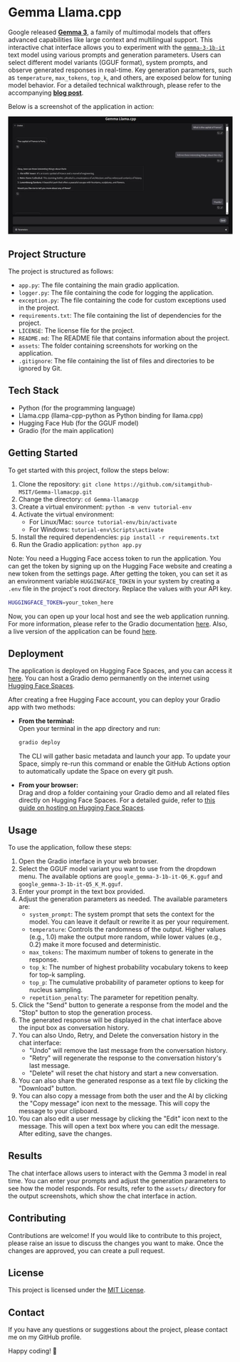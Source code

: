 # Gemma Llama.cpp

Google released **[Gemma 3](https://blog.google/technology/developers/gemma-3/)**, a family of multimodal models that offers advanced capabilities like large context and multilingual support. This interactive chat interface allows you to experiment with the [`gemma-3-1b-it`](https://huggingface.co/google/gemma-3-1b-it) text model using various prompts and generation parameters. Users can select different model variants (GGUF format), system prompts, and observe generated responses in real-time. Key generation parameters, such as ⁣`temperature`, `max_tokens`, `top_k`, and others, are exposed below for tuning model behavior. For a detailed technical walkthrough, please refer to the accompanying **[blog post](https://sitammeur.medium.com/build-your-own-gemma-3-chatbot-with-gradio-and-llama-cpp-46457b22a28e)**.

Below is a screenshot of the application in action:

![Gemma Llama.cpp](assets/demo1.png)

## Project Structure

The project is structured as follows:

- `app.py`: The file containing the main gradio application.
- `logger.py`: The file containing the code for logging the application.
- `exception.py`: The file containing the code for custom exceptions used in the project.
- `requirements.txt`: The file containing the list of dependencies for the project.
- `LICENSE`: The license file for the project.
- `README.md`: The README file that contains information about the project.
- `assets`: The folder containing screenshots for working on the application.
- `.gitignore`: The file containing the list of files and directories to be ignored by Git.

## Tech Stack

- Python (for the programming language)
- Llama.cpp (llama-cpp-python as Python binding for llama.cpp)
- Hugging Face Hub (for the GGUF model)
- Gradio (for the main application)

## Getting Started

To get started with this project, follow the steps below:

1. Clone the repository: `git clone https://github.com/sitamgithub-MSIT/Gemma-llamacpp.git`
2. Change the directory: `cd Gemma-llamacpp`
3. Create a virtual environment: `python -m venv tutorial-env`
4. Activate the virtual environment:
   - For Linux/Mac: `source tutorial-env/bin/activate`
   - For Windows: `tutorial-env\Scripts\activate`
5. Install the required dependencies: `pip install -r requirements.txt`
6. Run the Gradio application: `python app.py`

Note: You need a Hugging Face access token to run the application. You can get the token by signing up on the Hugging Face website and creating a new token from the settings page. After getting the token, you can set it as an environment variable `HUGGINGFACE_TOKEN` in your system by creating a `.env` file in the project's root directory. Replace the values with your API key.

```bash
HUGGINGFACE_TOKEN=your_token_here
```

Now, you can open up your local host and see the web application running. For more information, please refer to the Gradio documentation [here](https://www.gradio.app/docs/interface). Also, a live version of the application can be found [here](https://huggingface.co/spaces/sitammeur/Gemma-llamacpp).

## Deployment

The application is deployed on Hugging Face Spaces, and you can access it [here](https://huggingface.co/spaces/sitammeur/Gemma-llamacpp). You can host a Gradio demo permanently on the internet using [Hugging Face Spaces](https://huggingface.co/spaces).

After creating a free Hugging Face account, you can deploy your Gradio app with two methods:

- **From the terminal:**  
  Open your terminal in the app directory and run:

  ```bash
  gradio deploy
  ```

  The CLI will gather basic metadata and launch your app. To update your Space, simply re-run this command or enable the GitHub Actions option to automatically update the Space on every git push.

- **From your browser:**  
  Drag and drop a folder containing your Gradio demo and all related files directly on Hugging Face Spaces. For a detailed guide, refer to [this guide on hosting on Hugging Face Spaces](https://huggingface.co/blog/gradio-spaces).

## Usage

To use the application, follow these steps:

1. Open the Gradio interface in your web browser.
2. Select the GGUF model variant you want to use from the dropdown menu. The available options are `google_gemma-3-1b-it-Q6_K.gguf` and `google_gemma-3-1b-it-Q5_K_M.gguf`.
3. Enter your prompt in the text box provided.
4. Adjust the generation parameters as needed. The available parameters are:
   - `system_prompt`: The system prompt that sets the context for the model. You can leave it default or rewrite it as per your requirement.
   - `temperature`: Controls the randomness of the output. Higher values (e.g., 1.0) make the output more random, while lower values (e.g., 0.2) make it more focused and deterministic.
   - `max_tokens`: The maximum number of tokens to generate in the response.
   - `top_k`: The number of highest probability vocabulary tokens to keep for top-k sampling.
   - `top_p`: The cumulative probability of parameter options to keep for nucleus sampling.
   - `repetition_penalty`: The parameter for repetition penalty.
5. Click the "Send" button to generate a response from the model and the "Stop" button to stop the generation process.
6. The generated response will be displayed in the chat interface above the input box as conversation history.
7. You can also Undo, Retry, and Delete the conversation history in the chat interface:
   - "Undo" will remove the last message from the conversation history.
   - "Retry" will regenerate the response to the conversation history's last message.
   - "Delete" will reset the chat history and start a new conversation.
8. You can also share the generated response as a text file by clicking the "Download" button.
9. You can also copy a message from both the user and the AI by clicking the "Copy message" icon next to the message. This will copy the message to your clipboard.
10. You can also edit a user message by clicking the "Edit" icon next to the message. This will open a text box where you can edit the message. After editing, save the changes.

## Results

The chat interface allows users to interact with the Gemma 3 model in real time. You can enter your prompts and adjust the generation parameters to see how the model responds. For results, refer to the `assets/` directory for the output screenshots, which show the chat interface in action.

## Contributing

Contributions are welcome! If you would like to contribute to this project, please raise an issue to discuss the changes you want to make. Once the changes are approved, you can create a pull request.

## License

This project is licensed under the [MIT License](LICENSE).

## Contact

If you have any questions or suggestions about the project, please contact me on my GitHub profile.

Happy coding! 🚀
